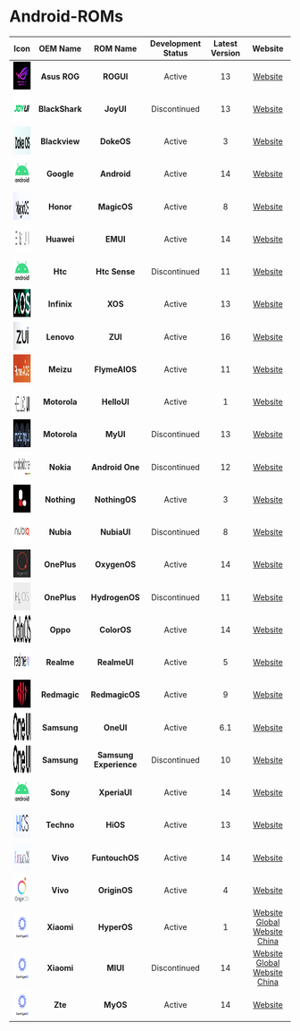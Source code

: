 # Android-ROMs

|                          Icon                           |    OEM Name    |        ROM Name        | Development Status | Latest Version |                                           Website                                            |
| :-----------------------------------------------------: | :------------: | :--------------------: | :----------------: | :------------: | :------------------------------------------------------------------------------------------: |
|   <img src="Icons/ROGUI.png" width="50" height="50">    |  **Asus ROG**  |       **ROGUI**        |       Active       |       13       |                        [Website](https://www.asus.com/in/content/ui/)                        |
|   <img src="Icons/JoyUI.png" width="50" height="50">    | **BlackShark** |       **JoyUI**        |    Discontinued    |       13       |                                         [Website]()                                          |
|   <img src="Icons/DokeOS.png" width="50" height="50">   | **Blackview**  |       **DokeOS**       |       Active       |       3        |                          [Website](https://promo.blackview.hk/os3/)                          |
|  <img src="Icons/Android.png" width="50" height="50">   |   **Google**   |      **Android**       |       Active       |       14       |                  [Website](https://www.android.com/intl/en_in/android-14/)                   |
|  <img src="Icons/MagicOS.png" width="50" height="50">   |   **Honor**    |      **MagicOS**       |       Active       |       8        |                        [Website](https://www.honor.com/in/magic-os/)                         |
|    <img src="Icons/EMUI.png" width="50" height="50">    |   **Huawei**   |        **EMUI**        |       Active       |       14       |                      [Website](https://consumer.huawei.com/en/emui-13/)                      |
|  <img src="Icons/Android.png" width="50" height="50">   |    **Htc**     |     **Htc Sense**      |    Discontinued    |       11       |                  [Website](https://www.android.com/intl/en_in/android-14/)                   |
|    <img src="Icons/XOS.png" width="50" height="50">     |  **Infinix**   |        **XOS**         |       Active       |       13       |                        [Website](https://www.infinixmobiles.in/xos/)                         |
|    <img src="Icons/ZUI.png" width="50" height="50">     |   **Lenovo**   |        **ZUI**         |       Active       |       16       |                               [Website](https://m.zui.com/#/)                                |
| <img src="Icons/FlymeAIOS.png" width="50" height="50">  |   **Meizu**    |     **FlymeAIOS**      |       Active       |       11       |                            [Website](https://www.flyme.com/aios)                             |
|  <img src="Icons/HelloUI.png" width="50" height="50">   |  **Motorola**  |      **HelloUI**       |       Active       |       1        |                          [Website](https://www.motorola.in/my-ux/p)                          |
|    <img src="Icons/MyUI.png" width="50" height="50">    |  **Motorola**  |        **MyUI**        |    Discontinued    |       13       |                          [Website](https://www.motorola.in/my-ux/p)                          |
| <img src="Icons/AndroidOne.png" width="50" height="50"> |   **Nokia**    |    **Android One**     |    Discontinued    |       12       |                           [Website](https://www.android.com/one/)                            |
| <img src="Icons/NothingOS.png" width="50" height="50">  |  **Nothing**   |     **NothingOS**      |       Active       |       3        |                                         [Website]()                                          |
|  <img src="Icons/NubiaUI.png" width="50" height="50">   |   **Nubia**    |      **NubiaUI**       |    Discontinued    |       8        |                                         [Website]()                                          |
|  <img src="Icons/OxygenOS.png" width="50" height="50">  |  **OnePlus**   |      **OxygenOS**      |       Active       |       14       |                         [Website](https://www.oneplus.in/oxygenos14)                         |
| <img src="Icons/HydrogenOS.png" width="50" height="50"> |  **OnePlus**   |     **HydrogenOS**     |    Discontinued    |       11       |                       [Website](https://www.oneplus.com/cn/hydrogenos)                       |
|  <img src="Icons/ColorOS.png" width="50" height="50">   |    **Oppo**    |      **ColorOS**       |       Active       |       14       |                        [Website](https://www.oppo.com/en/coloros14/)                         |
|  <img src="Icons/RealmeUI.png" width="50" height="50">  |   **Realme**   |      **RealmeUI**      |       Active       |       5        |                       [Website](https://www.realme.com/in/realme-ui-5)                       |
| <img src="Icons/RedmagicOS.png" width="50" height="50"> |  **Redmagic**  |     **RedmagicOS**     |       Active       |       9        |                                         [Website]()                                          |
|   <img src="Icons/OneUI.png" width="50" height="50">    |  **Samsung**   |       **OneUI**        |       Active       |      6.1       |                        [Website](https://www.samsung.com/in/one-ui/)                         |
|   <img src="Icons/OneUI.png" width="50" height="50">    |  **Samsung**   | **Samsung Experience** |    Discontinued    |       10       |                        [Website](https://www.samsung.com/in/one-ui/)                         |
|  <img src="Icons/Android.png" width="50" height="50">   |    **Sony**    |      **XperiaUI**      |       Active       |       14       |                  [Website](https://www.android.com/intl/en_in/android-14/)                   |
|    <img src="Icons/HiOS.png" width="50" height="50">    |   **Techno**   |        **HiOS**        |       Active       |       13       |                     [Website](https://www.tecno-mobile.com/hios-detail/)                     |
| <img src="Icons/FuntouchOS.png" width="50" height="50"> |    **Vivo**    |     **FuntouchOS**     |       Active       |       14       |                         [Website](https://www.vivo.com/in/funtouch)                          |
|  <img src="Icons/OriginOS.png" width="50" height="50">  |    **Vivo**    |      **OriginOS**      |       Active       |       4        |                         [Website](https://www.vivo.com.cn/originos)                          |
|  <img src="Icons/HyperOS.png" width="50" height="50">   |   **Xiaomi**   |      **HyperOS**       |       Active       |       1        | [Website Global](https://www.mi.com/global/hyperos) [Website China](https://hyperos.mi.com/) |
|  <img src="Icons/HyperOS.png" width="50" height="50">   |   **Xiaomi**   |        **MIUI**        |    Discontinued    |       14       |  [Website Global](https://www.mi.com/global/miui) [Website China](https://home.miui.com/14)  |
|  <img src="Icons/HyperOS.png" width="50" height="50">   |    **Zte**     |        **MyOS**        |       Active       |       14       |                        [Website](https://www.ztedevices.com/cn/myos/)                        |
